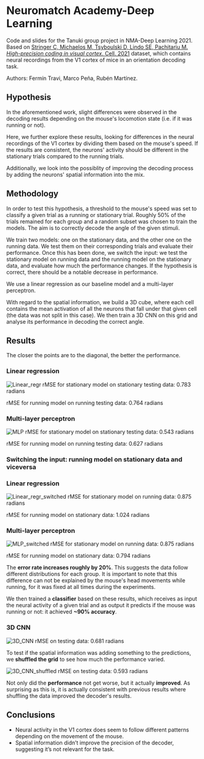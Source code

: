 # Neuromatch Academy-Deep Learning
Code and slides for the Tanuki group project in NMA-Deep Learning 2021. Based on [Stringer C, Michaelos M, Tsyboulski D, Lindo SE, Pachitariu M. *High-precision coding in visual cortex*. Cell. 2021](https://pubmed.ncbi.nlm.nih.gov/33857423/) dataset, which contains neural recordings from the V1 cortex of mice in an orientation decoding task.

Authors: Fermín Travi, Marco Peña, Rubén Martínez.

## Hypothesis
In the aforementioned work, slight differences were observed in the decoding results depending on the mouse's locomotion state (i.e. if it was running or not).

Here, we further explore these results, looking for differences in the neural recordings of the V1 cortex by dividing them based on the mouse's speed. If the results are consistent, the neurons' activity should be different in the stationary trials compared to the running trials.

Additionally, we look into the possiblity of improving the decoding process by adding the neurons' spatial information into the mix.

## Methodology
In order to test this hypothesis, a threshold to the mouse's speed was set to classify a given trial as a running or stationary trial. Roughly 50% of the trials remained for each group and a random subset was chosen to train the models. The aim is to correctly decode the angle of the given stimuli.

We train two models: one on the stationary data, and the other one on the running data. We test them on their corresponding trials and evaluate their performance. Once this has been done, we switch the input: we test the stationary model on running data and the running model on the stationary data, and evaluate how much the performance changes. If the hypothesis is correct, there should be a notable decrease in performance.

We use a linear regression as our baseline model and a multi-layer perceptron.

With regard to the spatial information, we build a 3D cube, where each cell contains the mean activation of all the neurons that fall under that given cell (the data was not split in this case). We then train a 3D CNN on this grid and analyse its performance in decoding the correct angle.

## Results
The closer the points are to the diagonal, the better the performance.
### Linear regression
![Linear_regr](https://i.postimg.cc/8c5MGqGn/Linear-regression.png)
rMSE for stationary model on stationary testing data: 0.783 radians

rMSE for running model on running testing data: 0.764 radians

### Multi-layer perceptron
![MLP](https://i.postimg.cc/nrGFdLgy/MLP.png)
rMSE for stationary model on stationary testing data: 0.543 radians

rMSE for running model on running testing data: 0.627 radians

### Switching the input: running model on stationary data and viceversa
### Linear regression
![Linear_regr_switched](https://i.postimg.cc/G38v69QW/Linear-regression-switched.png)
rMSE for stationary model on running data: 0.875 radians

rMSE for running model on stationary data: 1.024 radians

### Multi-layer perceptron
![MLP_switched](https://i.postimg.cc/6p3ZL3yb/MLP-switched.png)
rMSE for stationary model on running data: 0.875 radians

rMSE for running model on stationary data: 0.794 radians

The **error rate increases roughly by 20%**. This suggests the data follow different distributions for each group. It is important to note that this difference can not be explained by the mouse's head movements while running, for it was fixed at all times during the experiments.

We then trained a **classifier** based on these results, which receives as input the neural activity of a given trial and as output it predicts if the mouse was running or not: it achieved **~90% accuracy**.

### 3D CNN
![3D_CNN](https://i.postimg.cc/V6cBRwyS/3D-CNN.png)
rMSE on testing data: 0.681 radians

To test if the spatial information was adding something to the predictions, we **shuffled the grid** to see how much the performance varied.

![3D_CNN_shuffled](https://i.postimg.cc/NjcHS4JV/3-D-CNN-shuffled.png)
rMSE on testing data: 0.593 radians

Not only did the **performance** not get worse, but it actually **improved**. As surprising as this is, it is actually consistent with previous results where shuffling the data improved the decoder's results.

## Conclusions
 - Neural activity in the V1 cortex does seem to follow different patterns depending on the movement of the mouse.
 - Spatial information didn’t improve the precision of the decoder, suggesting it’s not relevant for the task.
